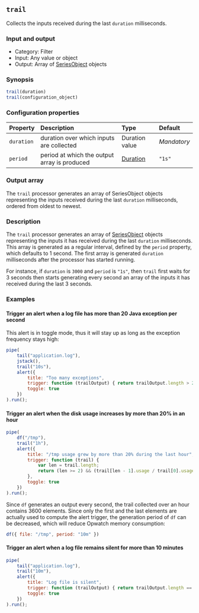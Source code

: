 ## `trail`

Collects the inputs received during the last `duration` milliseconds.

### Input and output

* Category: Filter
* Input: Any value or object
* Output: Array of [SeriesObject](../programming.md#seriesobject) objects

### Synopsis

```js
trail(duration)
trail(configuration_object)
```

### Configuration properties

| Property | Description | Type | Default |
| :--- | :--- | :--- | :--- |
| `duration` | duration over which inputs are collected | Duration value | *Mandatory* |
| `period` | period at which the output array is produced | [Duration](../programming.md#Durations) | `"1s"` |
 
### Output array
 
 The `trail` processor generates an array of SeriesObject objects representing the inputs received during
 the last `duration` milliseconds, ordered from oldest to newest.

### Description

The `trail` processor generates an array of [SeriesObject](../programming.md#seriesobject) objects representing the inputs it has received
during the last `duration` milliseconds. This array is generated as a regular interval, defined by the `period`
property, which defaults to 1 second. The first array is generated `duration` milliseconds after the processor 
has started running. 
 
For instance, if `duration` is `3000` and `period` is `"1s"`, then `trail` first waits for 3 seconds then
starts generating every second an array of the inputs it has received during the last 3 seconds. 
 
### Examples

#### Trigger an alert when a log file has more than 20 Java exception per second

This alert is in toggle mode, thus it will stay up as long as the exception frequency stays high:

```js
pipe(
	tail("application.log"),
	jstack(),
	trail("10s"),
	alert({
		title: "Too many exceptions",
		trigger: function (trailOutput) { return trailOutput.length > 20; },
		toggle: true
	})
).run();
```

#### Trigger an alert when the disk usage increases by more than 20% in an hour

```js
pipe(
	df("/tmp"),
	trail("1h"),
	alert({
		title: "/tmp usage grew by more than 20% during the last hour",
		trigger: function (trail) { 
			var len = trail.length;
			return (len >= 2) && (trail[len - 1].usage / trail[0].usage) > 1.2; 
		},
		toggle: true
	})
).run();
```

Since `df` generates an output every second, the trail collected over an hour contains 3600
elements. Since only the first and the last elements are actually used to compute the alert trigger, the generation
period of `df` can be decreased, which will reduce Opwatch memory consumption:

```js
df({ file: "/tmp", period: "10m" })
```

#### Trigger an alert when a log file remains silent for more than 10 minutes

```js
pipe(
	tail("application.log"),
	trail("10m"),
	alert({
		title: "Log file is silent",
		trigger: function (trailOutput) { return trailOutput.length == 0; },
		toggle: true
	})
).run();
```
